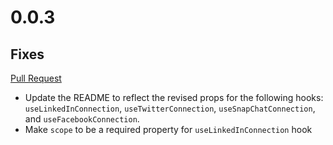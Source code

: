 # 0.0.3

## Fixes

[Pull Request](https://github.com/nondefyde/react-social-auth/pull/11)

- Update the README to reflect the revised props for the following hooks: `useLinkedInConnection`, `useTwitterConnection`, `useSnapChatConnection`, and `useFacebookConnection`.
- Make `scope` to be a required property for `useLinkedInConnection` hook